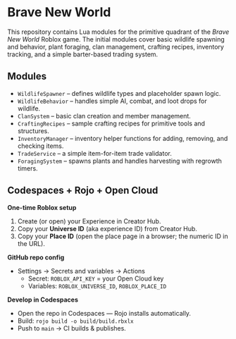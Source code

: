 # Brave New World

This repository contains Lua modules for the primitive quadrant of the *Brave New World* Roblox game. The initial modules cover
 basic wildlife spawning and behavior, plant foraging, clan management, crafting recipes, inventory tracking, and a simple barter-based trading system.

## Modules
- `WildlifeSpawner` – defines wildlife types and placeholder spawn logic.
- `WildlifeBehavior` – handles simple AI, combat, and loot drops for wildlife.
- `ClanSystem` – basic clan creation and member management.
- `CraftingRecipes` – sample crafting recipes for primitive tools and structures.
- `InventoryManager` – inventory helper functions for adding, removing, and checking items.
- `TradeService` – a simple item-for-item trade validator.
- `ForagingSystem` – spawns plants and handles harvesting with regrowth timers.


## Codespaces + Rojo + Open Cloud

**One-time Roblox setup**
1. Create (or open) your Experience in Creator Hub.
2. Copy your **Universe ID** (aka experience ID) from Creator Hub.
3. Copy your **Place ID** (open the place page in a browser; the numeric ID in the URL).

**GitHub repo config**
- Settings → Secrets and variables → Actions
  - Secret: `ROBLOX_API_KEY` = your Open Cloud key
  - Variables: `ROBLOX_UNIVERSE_ID`, `ROBLOX_PLACE_ID`

**Develop in Codespaces**
- Open the repo in Codespaces — Rojo installs automatically.
- Build: `rojo build -o build/build.rbxlx`
- Push to `main` → CI builds & publishes.
